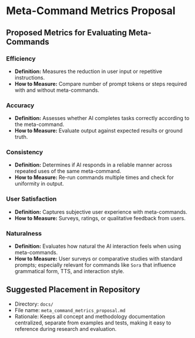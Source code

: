 # Meta-Command Metrics Proposal

## Proposed Metrics for Evaluating Meta-Commands

### Efficiency
- **Definition:** Measures the reduction in user input or repetitive instructions.
- **How to Measure:** Compare number of prompt tokens or steps required with and without meta-commands.

### Accuracy
- **Definition:** Assesses whether AI completes tasks correctly according to the meta-command.
- **How to Measure:** Evaluate output against expected results or ground truth.

### Consistency
- **Definition:** Determines if AI responds in a reliable manner across repeated uses of the same meta-command.
- **How to Measure:** Re-run commands multiple times and check for uniformity in output.

### User Satisfaction
- **Definition:** Captures subjective user experience with meta-commands.
- **How to Measure:** Surveys, ratings, or qualitative feedback from users.

### Naturalness
- **Definition:** Evaluates how natural the AI interaction feels when using meta-commands.
- **How to Measure:** User surveys or comparative studies with standard prompts; especially relevant for commands like `Sora` that influence grammatical form, TTS, and interaction style.

## Suggested Placement in Repository
- Directory: `docs/`
- File name: `meta_command_metrics_proposal.md`
- Rationale: Keeps all concept and methodology documentation centralized, separate from examples and tests, making it easy to reference during research and evaluation.

